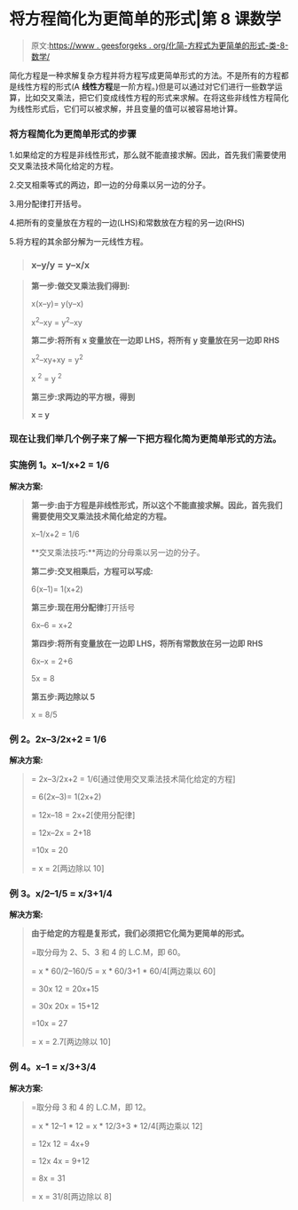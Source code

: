 # 将方程简化为更简单的形式|第 8 课数学

> 原文:[https://www . geesforgeks . org/化简-方程式为更简单的形式-类-8-数学/](https://www.geeksforgeeks.org/reducing-equations-to-simpler-form-class-8-maths/)

简化方程是一种求解复杂方程并将方程写成更简单形式的方法。不是所有的方程都是线性方程的形式(A **线性方程**是一阶方程。)但是可以通过对它们进行一些数学运算，比如交叉乘法，把它们变成线性方程的形式来求解。在将这些非线性方程简化为线性形式后，它们可以被求解，并且变量的值可以被容易地计算。

### **将方程简化为更简单形式的步骤**

1.如果给定的方程是非线性形式，那么就不能直接求解。因此，首先我们需要使用交叉乘法技术简化给定的方程。

2.交叉相乘等式的两边，即一边的分母乘以另一边的分子。

3.用分配律打开括号。

4.把所有的变量放在方程的一边(LHS)和常数放在方程的另一边(RHS)

5.将方程的其余部分解为一元线性方程。

> ### **x–y/y = y–x/x**

> **第一步:做交叉乘法我们得到:**
> 
> x(x–y)= y(y–x)
> 
> x<sup>2</sup>–xy = y<sup>2</sup>–xy
> 
> **第二步:将所有 x 变量放在一边即 LHS，将所有 y 变量放在另一边即 RHS**
> 
> x<sup>2</sup>–xy+xy = y<sup>2</sup>
> 
> x <sup>2</sup> = y <sup>2</sup>
> 
> **第三步:求两边的平方根，得到**
> 
> **x = y**

### **现在让我们举几个例子来了解一下把方程化简为更简单形式的方法。**

### **实施例 1。x–1/x+2 = 1/6**

**解决方案:**

> **第一步:由于方程是非线性形式，所以这个不能直接求解。因此，首先我们需要使用交叉乘法技术简化给定的方程。**
> 
> x–1/x+2 = 1/6
> 
> **交叉乘法技巧:**两边的分母乘以另一边的分子。
> 
> **第二步:交叉相乘后，方程可以写成:**
> 
> 6(x–1)= 1(x+2)
> 
> **第三步:现在用分配律**打开括号
> 
> 6x–6 = x+2
> 
> **第四步:将所有变量放在一边即 LHS，将所有常数放在另一边即 RHS**
> 
> 6x–x = 2+6
> 
> 5x = 8
> 
> **第五步:两边除以 5**
> 
> x = 8/5

### **例 2。2x–3/2x+2 = 1/6**

**解决方案:**

> = 2x–3/2x+2 = 1/6[通过使用交叉乘法技术简化给定的方程]
> 
> = 6(2x–3)= 1(2x+2)
> 
> = 12x–18 = 2x+2[使用分配律]
> 
> = 12x–2x = 2+18
> 
> =10x = 20
> 
> = x = 2[两边除以 10]

### **例 3。x/2–1/5 = x/3+1/4**

**解决方案:**

> **由于给定的方程是复形式，我们必须把它化简为更简单的形式。**
> 
> =取分母为 2、5、3 和 4 的 L.C.M，即 60。
> 
> = x * 60/2–160/5 = x * 60/3+1 * 60/4[两边乘以 60]
> 
> = 30x 12 = 20x+15
> 
> = 30x 20x = 15+12
> 
> =10x = 27
> 
> = x = 2.7[两边除以 10]

### **例 4。x–1 = x/3+3/4**

**解决方案:**

> =取分母 3 和 4 的 L.C.M，即 12。
> 
> = x * 12–1 * 12 = x * 12/3+3 * 12/4[两边乘以 12]
> 
> = 12x 12 = 4x+9
> 
> = 12x 4x = 9+12
> 
> = 8x = 31
> 
> = x = 31/8[两边除以 8]